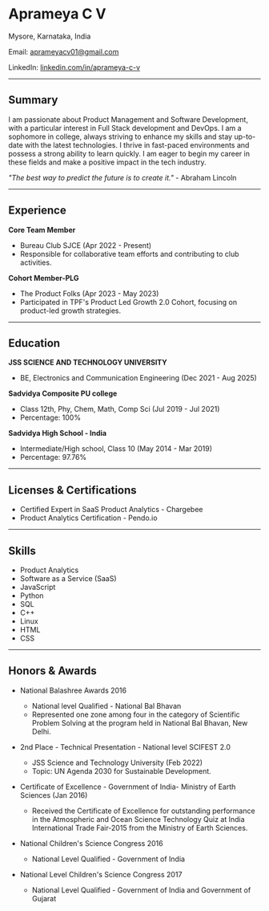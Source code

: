 # Aprameya C V

Mysore, Karnataka, India

Email: aprameyacv01@gmail.com

LinkedIn: [linkedin.com/in/aprameya-c-v](linkedin.com/in/aprameya-c-v)

---

## Summary

I am passionate about Product Management and Software Development, with a particular interest in Full Stack development and DevOps. I am a sophomore in college, always striving to enhance my skills and stay up-to-date with the latest technologies. I thrive in fast-paced environments and possess a strong ability to learn quickly. I am eager to begin my career in these fields and make a positive impact in the tech industry.

*"The best way to predict the future is to create it."* - Abraham Lincoln

---

## Experience

**Core Team Member**
- Bureau Club SJCE (Apr 2022 - Present)
- Responsible for collaborative team efforts and contributing to club activities.

**Cohort Member-PLG**
- The Product Folks (Apr 2023 - May 2023)
- Participated in TPF's Product Led Growth 2.0 Cohort, focusing on product-led growth strategies.

---

## Education

**JSS SCIENCE AND TECHNOLOGY UNIVERSITY**
- BE, Electronics and Communication Engineering (Dec 2021 - Aug 2025)

**Sadvidya Composite PU college**
- Class 12th, Phy, Chem, Math, Comp Sci (Jul 2019 - Jul 2021)
- Percentage: 100%

**Sadvidya High School - India**
- Intermediate/High school, Class 10 (May 2014 - Mar 2019)
- Percentage: 97.76%

---

## Licenses & Certifications

- Certified Expert in SaaS Product Analytics - Chargebee
- Product Analytics Certification - Pendo.io

---

## Skills

- Product Analytics
- Software as a Service (SaaS)
- JavaScript
- Python
- SQL
- C++
- Linux
- HTML
- CSS

---

## Honors & Awards

- National Balashree Awards 2016
  - National level Qualified - National Bal Bhavan
  - Represented one zone among four in the category of Scientific Problem Solving at the program held in National Bal Bhavan, New Delhi.

- 2nd Place - Technical Presentation - National level SCIFEST 2.0
  - JSS Science and Technology University (Feb 2022)
  - Topic: UN Agenda 2030 for Sustainable Development.

- Certificate of Excellence - Government of India- Ministry of Earth Sciences (Jan 2016)
  - Received the Certificate of Excellence for outstanding performance in the Atmospheric and Ocean Science Technology Quiz at India International Trade Fair-2015 from the Ministry of Earth Sciences.

- National Children's Science Congress 2016
  - National Level Qualified - Government of India

- National Level Children's Science Congress 2017
  - National Level Qualified - Government of India and Government of Gujarat
